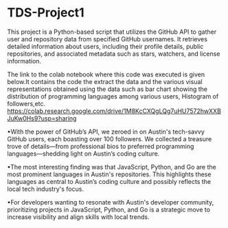 # TDS-Project1
This project is a Python-based script that utilizes the GitHub API to gather user and repository data from specified GitHub usernames. It retrieves detailed information about users, including their profile details, public repositories, and associated metadata such as stars, watchers, and license information.

The link to the colab notebook where this code was executed is given below.It contains the code the extract the data and the various visual representations obtained using the data such as bar chart showing the distribution of programming languages among various users, Histogram of followers,etc.
https://colab.research.google.com/drive/1M8KcCXQgLQg7uHU7572hwXXBJuKw0Hs9?usp=sharing

•With the power of GitHub’s API, we zeroed in on Austin's tech-savvy GitHub users, each boasting over 100 followers. We collected a treasure trove of details—from professional bios to preferred programming languages—shedding light on Austin’s coding culture.

•The most interesting finding was that JavaScript, Python, and Go are the most prominent languages in Austin's repositories. This highlights these languages as central to Austin’s coding culture and possibly reflects the local tech industry's focus.

•For developers wanting to resonate with Austin's developer community, prioritizing projects in JavaScript, Python, and Go is a strategic move to increase visibility and align skills with local trends.
